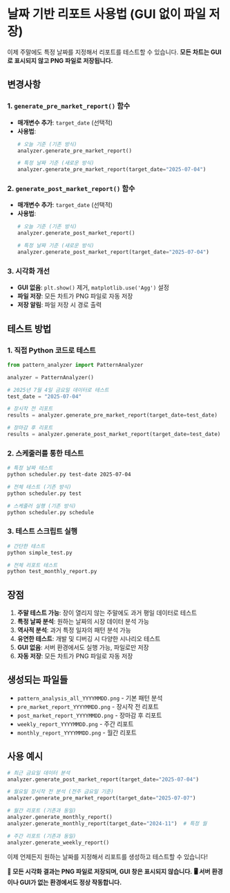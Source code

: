 # 날짜 기반 리포트 사용법 (GUI 없이 파일 저장)

이제 주말에도 특정 날짜를 지정해서 리포트를 테스트할 수 있습니다.
**모든 차트는 GUI로 표시되지 않고 PNG 파일로 저장됩니다.**

## 변경사항

### 1. `generate_pre_market_report()` 함수
- **매개변수 추가**: `target_date` (선택적)
- **사용법**: 
  ```python
  # 오늘 기준 (기존 방식)
  analyzer.generate_pre_market_report()
  
  # 특정 날짜 기준 (새로운 방식)
  analyzer.generate_pre_market_report(target_date="2025-07-04")
  ```

### 2. `generate_post_market_report()` 함수  
- **매개변수 추가**: `target_date` (선택적)
- **사용법**:
  ```python
  # 오늘 기준 (기존 방식)
  analyzer.generate_post_market_report()
  
  # 특정 날짜 기준 (새로운 방식) 
  analyzer.generate_post_market_report(target_date="2025-07-04")
  ```

### 3. 시각화 개선
- **GUI 없음**: `plt.show()` 제거, `matplotlib.use('Agg')` 설정
- **파일 저장**: 모든 차트가 PNG 파일로 자동 저장
- **저장 알림**: 파일 저장 시 경로 출력

## 테스트 방법

### 1. 직접 Python 코드로 테스트
```python
from pattern_analyzer import PatternAnalyzer

analyzer = PatternAnalyzer()

# 2025년 7월 4일 금요일 데이터로 테스트
test_date = "2025-07-04"

# 장시작 전 리포트
results = analyzer.generate_pre_market_report(target_date=test_date)

# 장마감 후 리포트  
results = analyzer.generate_post_market_report(target_date=test_date)
```

### 2. 스케줄러를 통한 테스트
```bash
# 특정 날짜 테스트
python scheduler.py test-date 2025-07-04

# 전체 테스트 (기존 방식)
python scheduler.py test

# 스케줄러 실행 (기존 방식)
python scheduler.py schedule
```

### 3. 테스트 스크립트 실행
```bash
# 간단한 테스트
python simple_test.py

# 전체 리포트 테스트
python test_monthly_report.py
```

## 장점

1. **주말 테스트 가능**: 장이 열리지 않는 주말에도 과거 평일 데이터로 테스트
2. **특정 날짜 분석**: 원하는 날짜의 시장 데이터 분석 가능
3. **역사적 분석**: 과거 특정 일자의 패턴 분석 가능
4. **유연한 테스트**: 개발 및 디버깅 시 다양한 시나리오 테스트
5. **GUI 없음**: 서버 환경에서도 실행 가능, 파일로만 저장
6. **자동 저장**: 모든 차트가 PNG 파일로 자동 저장

## 생성되는 파일들

- `pattern_analysis_all_YYYYMMDD.png` - 기본 패턴 분석
- `pre_market_report_YYYYMMDD.png` - 장시작 전 리포트  
- `post_market_report_YYYYMMDD.png` - 장마감 후 리포트
- `weekly_report_YYYYMMDD.png` - 주간 리포트
- `monthly_report_YYYYMMDD.png` - 월간 리포트

## 사용 예시

```python
# 최근 금요일 데이터 분석
analyzer.generate_post_market_report(target_date="2025-07-04")

# 월요일 장시작 전 분석 (전주 금요일 기준)
analyzer.generate_pre_market_report(target_date="2025-07-07")

# 월간 리포트 (기존과 동일)
analyzer.generate_monthly_report()
analyzer.generate_monthly_report(target_date="2024-11")  # 특정 월

# 주간 리포트 (기존과 동일)
analyzer.generate_weekly_report()
```

이제 언제든지 원하는 날짜를 지정해서 리포트를 생성하고 테스트할 수 있습니다!

**📁 모든 시각화 결과는 PNG 파일로 저장되며, GUI 창은 표시되지 않습니다.**
**🖥️ 서버 환경이나 GUI가 없는 환경에서도 정상 작동합니다.**
